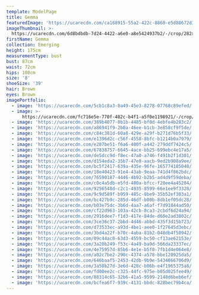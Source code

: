 ```yaml
---
template: ModelPage
title: Gemma
featuredImage: 'https://ucarecdn.com/ca168915-55a2-422c-8860-e5d88672d396/'
imageThumbnail: >-
  https://ucarecdn.com/6d8bdbdb-7d24-4422-a6e0-a8e5424937b2/-/crop/282x362/129,17/-/preview/
firstName: Gemma
collection: Emerging
height: 175cm
measurementType: bust
bust: 87cm
waist: 72cm
hips: 100cm
size: '8'
shoeSize: '39'
hair: Brown
eyes: Brown
imagePortfolio:
  - image: 'https://ucarecdn.com/5cb1c8a3-0a49-45e3-8278-07768c89efed/'
  - image: >-
      https://ucarecdn.com/fc716e5e-770f-482c-b4f1-a5f0e1198921/-/crop/402x400/283,0/-/preview/
  - image: 'https://ucarecdn.com/389b4077-0b1b-4485-bf0d-4ebfe4b283c2/'
  - image: 'https://ucarecdn.com/a86941f9-2b0a-46ee-b1cb-3e858cf9f5de/'
  - image: 'https://ucarecdn.com/c84c381d-60a8-429e-a29f-b271d76b5f33/'
  - image: 'https://ucarecdn.com/e1396d2c-c56f-4558-8bfc-b1214b0a7979/'
  - image: 'https://ucarecdn.com/e287be51-f6a6-400f-a442-279ddf7424c5/'
  - image: 'https://ucarecdn.com/67838757-6645-4ace-bb25-699ebc4e17a5/'
  - image: 'https://ucarecdn.com/de5dcc9d-f8ec-47a0-a746-f491b2f1d301/'
  - image: 'https://ucarecdn.com/d154eda2-35b7-47e8-aacb-9ed2b908a9ee/'
  - image: 'https://ucarecdn.com/bc5f2417-639a-435e-96fe-165774185048/'
  - image: 'https://ucarecdn.com/18e40423-91e4-43ab-9eaa-741d4f862bdc/'
  - image: 'https://ucarecdn.com/76590187-4446-4b92-b2b5-ad4d9f59deba/'
  - image: 'https://ucarecdn.com/c0c4a5db-e5fd-480a-bfcc-f20ee4a45204/'
  - image: 'https://ucarecdn.com/9256548d-c2c1-4935-8599-66e1ee9f3328/'
  - image: 'https://ucarecdn.com/9c9d589f-b959-485c-8be9-35b52ef303a1/'
  - image: 'https://ucarecdn.com/bc427b9c-285d-46df-b00b-8db1ef05dc28/'
  - image: 'https://ucarecdn.com/b03e75dc-3b6d-4aa7-a6af-f7d91844ad50/'
  - image: 'https://ucarecdn.com/cf22d963-103a-42cb-8ca3-2cbdf6d24a94/'
  - image: 'https://ucarecdn.com/2916dee7-f1d3-417e-84de-d60e2ad3802c/'
  - image: 'https://ucarecdn.com/3ce36c37-2bbd-4d46-abbd-435f3d15b723/'
  - image: 'https://ucarecdn.com/d73533ec-a93d-4be1-aee0-1f27645d3ebc/'
  - image: 'https://ucarecdn.com/3bd4a22f-b70c-4aba-81b2-048db4f50942/'
  - image: 'https://ucarecdn.com/09c44ac0-63d3-4559-bc50-cf13ae62153e/'
  - image: 'https://ucarecdn.com/3a20b249-f53c-4a49-ba9d-566da23337ec/'
  - image: 'https://ucarecdn.com/4e75957d-85b6-4e1e-b5f0-7fb1d4e064e8/'
  - image: 'https://ucarecdn.com/a02c7be2-290c-4374-a578-bbe120925da5/'
  - image: 'https://ucarecdn.com/646baaf5-2453-42db-9b9e-5434866706d9/'
  - image: 'https://ucarecdn.com/3a58b27d-3e6d-428c-b06b-e4f1965375a8/'
  - image: 'https://ucarecdn.com/fd00ee2c-c325-44fc-975e-b05d025fee49/'
  - image: 'https://ucarecdn.com/88314c65-32b6-41a5-9599-2148d6beb6ef/'
  - image: 'https://ucarecdn.com/bcfea6f7-939c-4131-bbdc-828bec79b4ca/'
---
```


